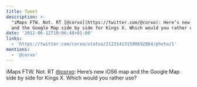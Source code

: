 ```yaml
---
title: Tweet
description: >-
  "iMaps FTW. Not. RT [@corxo](https://twitter.com/@corxo): Here’s new iOS6 map
  and the Google Map side by side for Kings X. Which would you rather use? "
date: '2012-06-12T10:06:48+01:00'
links:
  - 'https://twitter.com/corxo/status/212314131590692864/photo/1'
mentions:
  - '@corxo'
---
```

iMaps FTW. Not. RT [@corxo](https://twitter.com/@corxo): Here’s new iOS6 map and the Google Map side by side for Kings X. Which would you rather use? 
